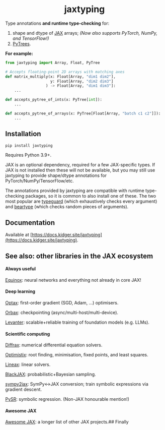 <h1 align="center">jaxtyping</h1>

Type annotations **and runtime type-checking** for:

1. shape and dtype of [JAX](https://github.com/google/jax) arrays; *(Now also supports PyTorch, NumPy, and TensorFlow!)*
2. [PyTrees](https://jax.readthedocs.io/en/latest/pytrees.html).


**For example:**
```python
from jaxtyping import Array, Float, PyTree

# Accepts floating-point 2D arrays with matching axes
def matrix_multiply(x: Float[Array, "dim1 dim2"],
                    y: Float[Array, "dim2 dim3"]
                  ) -> Float[Array, "dim1 dim3"]:
    ...

def accepts_pytree_of_ints(x: PyTree[int]):
    ...

def accepts_pytree_of_arrays(x: PyTree[Float[Array, "batch c1 c2"]]):
    ...
```

## Installation

```bash
pip install jaxtyping
```

Requires Python 3.9+.

JAX is an optional dependency, required for a few JAX-specific types. If JAX is not installed then these will not be available, but you may still use jaxtyping to provide shape/dtype annotations for PyTorch/NumPy/TensorFlow/etc.

The annotations provided by jaxtyping are compatible with runtime type-checking packages, so it is common to also install one of these. The two most popular are [typeguard](https://github.com/agronholm/typeguard) (which exhaustively checks every argument) and [beartype](https://github.com/beartype/beartype) (which checks random pieces of arguments).

## Documentation

Available at [https://docs.kidger.site/jaxtyping](https://docs.kidger.site/jaxtyping).

## See also: other libraries in the JAX ecosystem

#### Always useful

[Equinox](https://github.com/patrick-kidger/equinox): neural networks and everything not already in core JAX!

#### Deep learning

[Optax](https://github.com/deepmind/optax): first-order gradient (SGD, Adam, ...) optimisers.

[Orbax](https://github.com/google/orbax): checkpointing (async/multi-host/multi-device).

[Levanter](https://github.com/stanford-crfm/levanter): scalable+reliable training of foundation models (e.g. LLMs).

#### Scientific computing

[Diffrax](https://github.com/patrick-kidger/diffrax): numerical differential equation solvers.

[Optimistix](https://github.com/patrick-kidger/optimistix): root finding, minimisation, fixed points, and least squares.

[Lineax](https://github.com/patrick-kidger/lineax): linear solvers.

[BlackJAX](https://github.com/blackjax-devs/blackjax): probabilistic+Bayesian sampling.

[sympy2jax](https://github.com/patrick-kidger/sympy2jax): SymPy<->JAX conversion; train symbolic expressions via gradient descent.

[PySR](https://github.com/milesCranmer/PySR): symbolic regression. (Non-JAX honourable mention!)

#### Awesome JAX

[Awesome JAX](https://github.com/n2cholas/awesome-jax): a longer list of other JAX projects.## Finally
